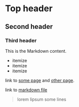# Top header
## Second header
### Third header

This is the Markdown content.

- itemize
- itemize
- itemize

link to [some page](www.example.com) and [other page](www.google.com).

link to [markdown file](/foo/)

> lorem lipsum
> some lines

